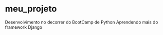 # meu_projeto

Desenvolvimento no decorrer do BootCamp de Python
Aprendendo mais do framework Django

